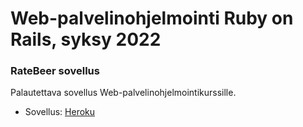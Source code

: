 # Web-palvelinohjelmointi Ruby on Rails, syksy 2022

### RateBeer sovellus

Palautettava sovellus Web-palvelinohjelmointikurssille.

* Sovellus: [Heroku](https://radiant-plains-11174.herokuapp.com/)
